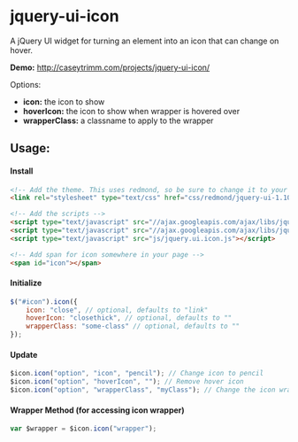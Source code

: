 jquery-ui-icon
==============

A jQuery UI widget for turning an element into an icon that can change on hover.

**Demo:** http://caseytrimm.com/projects/jquery-ui-icon/

Options:
* **icon:**  the icon to show
* **hoverIcon:** the icon to show when wrapper is hovered over
* **wrapperClass:** a classname to apply to the wrapper

Usage:
------
#### Install
```HTML
<!-- Add the theme. This uses redmond, so be sure to change it to your own -->
<link rel="stylesheet" type="text/css" href="css/redmond/jquery-ui-1.10.3.custom.min.css" />

<!-- Add the scripts -->
<script type="text/javascript" src="//ajax.googleapis.com/ajax/libs/jquery/1.10.2/jquery.min.js"></script>
<script type="text/javascript" src="//ajax.googleapis.com/ajax/libs/jqueryui/1.10.3/jquery-ui.min.js"></script>
<script type="text/javascript" src="js/jquery.ui.icon.js"></script>

<!-- Add span for icon somewhere in your page -->
<span id="icon"></span>
```

#### Initialize
```JavaScript
$("#icon").icon({
	icon: "close", // optional, defaults to "link"
	hoverIcon: "closethick", // optional, defaults to ""
	wrapperClass: "some-class" // optional, defaults to ""
});
```

#### Update
```JavaScript
$icon.icon("option", "icon", "pencil"); // Change icon to pencil
$icon.icon("option", "hoverIcon", ""); // Remove hover icon
$icon.icon("option", "wrapperClass", "myClass"); // Change the icon wrapper's class
```

#### Wrapper Method (for accessing icon wrapper)
```JavaScript
var $wrapper = $icon.icon("wrapper");
```
